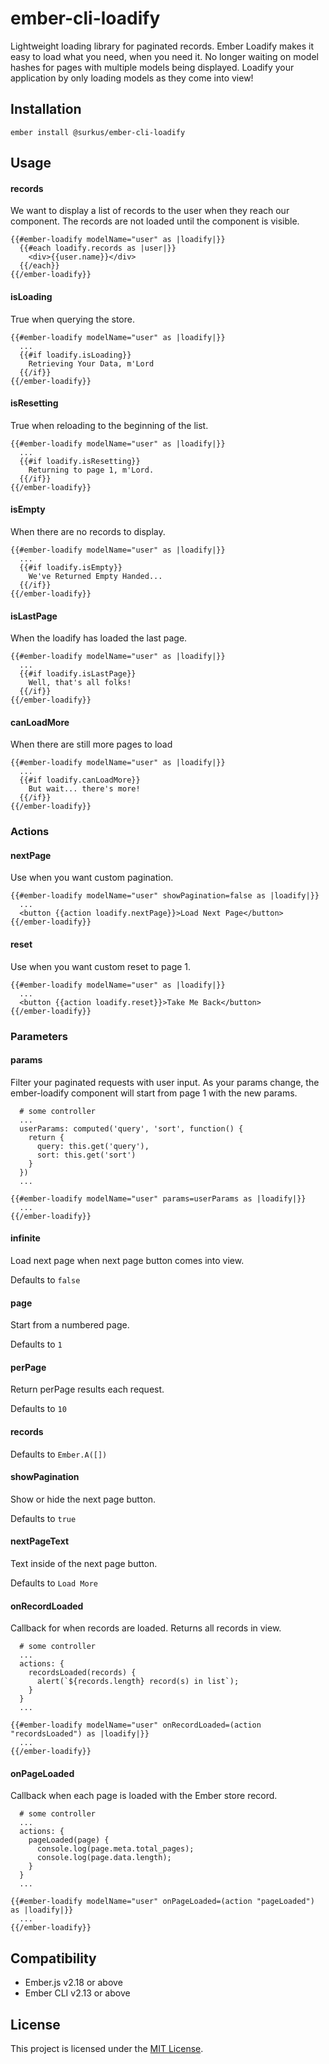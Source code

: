 ember-cli-loadify
==============================================================================

Lightweight loading library for paginated records. Ember Loadify makes it easy to load what you need, when you need it. No longer waiting on model hashes for pages with multiple models being displayed. Loadify your application by only loading models as they come into view!


Installation
------------------------------------------------------------------------------

```
ember install @surkus/ember-cli-loadify
```


Usage
------------------------------------------------------------------------------

#### records

We want to display a list of records to the user when they reach our component. The records are not loaded until the component is visible.

```
{{#ember-loadify modelName="user" as |loadify|}}
  {{#each loadify.records as |user|}}
    <div>{{user.name}}</div>
  {{/each}}
{{/ember-loadify}}
```

#### isLoading

True when querying the store.

```
{{#ember-loadify modelName="user" as |loadify|}}
  ...
  {{#if loadify.isLoading}}
    Retrieving Your Data, m'Lord
  {{/if}}
{{/ember-loadify}}
```

#### isResetting

True when reloading to the beginning of the list.

```
{{#ember-loadify modelName="user" as |loadify|}}
  ...
  {{#if loadify.isResetting}}
    Returning to page 1, m'Lord.
  {{/if}}
{{/ember-loadify}}
```

#### isEmpty

When there are no records to display.

```
{{#ember-loadify modelName="user" as |loadify|}}
  ...
  {{#if loadify.isEmpty}}
    We've Returned Empty Handed...
  {{/if}}
{{/ember-loadify}}
```

#### isLastPage

When the loadify has loaded the last page.

```
{{#ember-loadify modelName="user" as |loadify|}}
  ...
  {{#if loadify.isLastPage}}
    Well, that's all folks!
  {{/if}}
{{/ember-loadify}}
```

#### canLoadMore

When there are still more pages to load

```
{{#ember-loadify modelName="user" as |loadify|}}
  ...
  {{#if loadify.canLoadMore}}
    But wait... there's more!
  {{/if}}
{{/ember-loadify}}
```

### Actions

#### nextPage

Use when you want custom pagination.

```
{{#ember-loadify modelName="user" showPagination=false as |loadify|}}
  ...
  <button {{action loadify.nextPage}}>Load Next Page</button>
{{/ember-loadify}}
```

#### reset

Use when you want custom reset to page 1.

```
{{#ember-loadify modelName="user" as |loadify|}}
  ...
  <button {{action loadify.reset}}>Take Me Back</button>
{{/ember-loadify}}
```

### Parameters

#### params

Filter your paginated requests with user input. As your params change, the ember-loadify component will start from page 1 with the new params.

```
  # some controller
  ...
  userParams: computed('query', 'sort', function() {
    return {
      query: this.get('query'),
      sort: this.get('sort')
    }
  })
  ...
```

```
{{#ember-loadify modelName="user" params=userParams as |loadify|}}
  ...
{{/ember-loadify}}
```

#### infinite

Load next page when next page button comes into view.

Defaults to `false`

#### page

Start from a numbered page.

Defaults to `1`

#### perPage

Return perPage results each request.

Defaults to `10`

#### records

Defaults to `Ember.A([])`

#### showPagination

Show or hide the next page button.

Defaults to `true`

#### nextPageText

Text inside of the next page button.

Defaults to `Load More`

#### onRecordLoaded

Callback for when records are loaded. Returns all records in view.

```
  # some controller
  ...
  actions: {
    recordsLoaded(records) {
      alert(`${records.length} record(s) in list`);
    }
  }
  ...
```

```
{{#ember-loadify modelName="user" onRecordLoaded=(action "recordsLoaded") as |loadify|}}
  ...
{{/ember-loadify}}
```

#### onPageLoaded

Callback when each page is loaded with the Ember store record.

```
  # some controller
  ...
  actions: {
    pageLoaded(page) {
      console.log(page.meta.total_pages);
      console.log(page.data.length);
    }
  }
  ...
```

```
{{#ember-loadify modelName="user" onPageLoaded=(action "pageLoaded") as |loadify|}}
  ...
{{/ember-loadify}}
```


Compatibility
------------------------------------------------------------------------------

* Ember.js v2.18 or above
* Ember CLI v2.13 or above


License
------------------------------------------------------------------------------

This project is licensed under the [MIT License](LICENSE.md).
